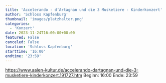 ```yaml
---
title: 'Accelerando - d’Artagnan und die 3 Musketiere - Kinderkonzert'
author: 'Schloss Kapfenburg'
thumbnail: 'images/platzhalter.png'
categories:
  - 'Konzert'
date: 2023-11-24T16:00:00+00:00
featured: False
canceled: False
location: 'Schloss Kapfenburg'
starttime: '16:00'
endtime: '23:59'
---
```

https://www.aalen-kultur.de/accelerando-dartagnan-und-die-3-musketiere-kinderkonzert.191727.htm
Beginn: 16:00
 Ende: 23:59